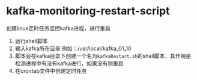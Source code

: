 # kafka-monitoring-restart-script
创建linux定时任务监控kafka进程，进行重启

1. 运行shell脚本
2. 输入kafka所在目录 例如：/usr/local/kafka_01_10
3. 脚本会在kafka目录下创建一个名为`kafkaRestart.sh`的shell脚本，其作用是检测进程中有没有kafka进行，如果没有则重启
4. 在crontab文件中创建定时任务
